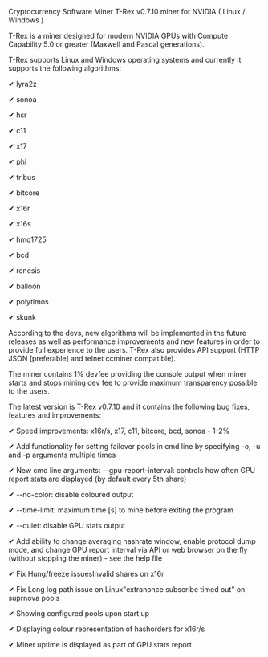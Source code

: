 
Cryptocurrency Software
Miner
T-Rex v0.7.10 miner for NVIDIA ( Linux / Windows )

T-Rex is a miner designed for modern NVIDIA GPUs with Compute Capability 5.0 or greater (Maxwell and Pascal generations).

T-Rex supports Linux and Windows operating systems and currently it supports the following algorithms:

 

✔︎ lyra2z

✔︎ sonoa

✔︎ hsr

✔︎ c11

✔︎ x17

✔︎ phi

✔︎ tribus

✔︎ bitcore

✔︎ x16r

✔︎ x16s

✔︎ hmq1725

✔︎ bcd

✔︎ renesis

✔︎ balloon

✔︎ polytimos

✔︎ skunk

 

According to the devs, new algorithms will be implemented in the future releases as well as performance improvements and new features in order to provide full experience to the users. T-Rex also provides API support (HTTP JSON [preferable] and telnet ccminer compatible).

The miner contains 1% devfee providing the console output when miner starts and stops mining dev fee to provide maximum transparency possible to the users.

 

The latest version is T-Rex v0.7.10 and it contains the following bug fixes, features and improvements:

✔︎ Speed improvements: x16r/s, x17, c11, bitcore, bcd, sonoa - 1-2%

✔︎ Add functionality for setting failover pools in cmd line by specifying -o, -u and -p arguments multiple times

✔︎ New cmd line arguments: --gpu-report-interval: controls how often GPU report stats are displayed (by default every 5th share)

✔︎  --no-color: disable coloured output

✔︎ --time-limit: maximum time [s] to mine before exiting the program

✔︎ --quiet: disable GPU stats output

✔︎ Add ability to change averaging hashrate window, enable protocol dump mode, and change GPU report interval via API or web browser on the fly (without stopping the miner) - see the help file

✔︎ Fix Hung/freeze issuesInvalid shares on x16r

✔︎ Fix Long log path issue on Linux"extranonce subscribe timed out" on suprnova pools

✔︎ Showing configured pools upon start up

✔︎ Displaying colour representation of hashorders for x16r/s

✔︎ Miner uptime is displayed as part of GPU stats report


